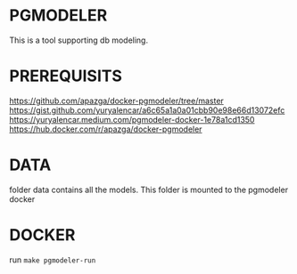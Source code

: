 # PGMODELER 
This is a tool supporting db modeling.

# PREREQUISITS
https://github.com/apazga/docker-pgmodeler/tree/master
https://gist.github.com/yuryalencar/a6c65a1a0a01cbb90e98e66d13072efc
https://yuryalencar.medium.com/pgmodeler-docker-1e78a1cd1350
https://hub.docker.com/r/apazga/docker-pgmodeler

# DATA
folder data contains all the models. This folder is mounted to the pgmodeler docker


# DOCKER
run 
```make pgmodeler-run```